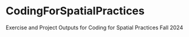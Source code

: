 # CodingForSpatialPractices
Exercise and Project Outputs for Coding for Spatial Practices Fall 2024
